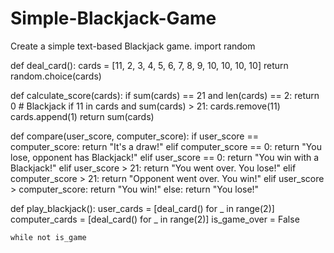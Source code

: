 # Simple-Blackjack-Game
 Create a simple text-based Blackjack game.
import random

def deal_card():
    cards = [11, 2, 3, 4, 5, 6, 7, 8, 9, 10, 10, 10, 10]
    return random.choice(cards)

def calculate_score(cards):
    if sum(cards) == 21 and len(cards) == 2:
        return 0  # Blackjack
    if 11 in cards and sum(cards) > 21:
        cards.remove(11)
        cards.append(1)
    return sum(cards)

def compare(user_score, computer_score):
    if user_score == computer_score:
        return "It's a draw!"
    elif computer_score == 0:
        return "You lose, opponent has Blackjack!"
    elif user_score == 0:
        return "You win with a Blackjack!"
    elif user_score > 21:
        return "You went over. You lose!"
    elif computer_score > 21:
        return "Opponent went over. You win!"
    elif user_score > computer_score:
        return "You win!"
    else:
        return "You lose!"

def play_blackjack():
    user_cards = [deal_card() for _ in range(2)]
    computer_cards = [deal_card() for _ in range(2)]
    is_game_over = False

    while not is_game
